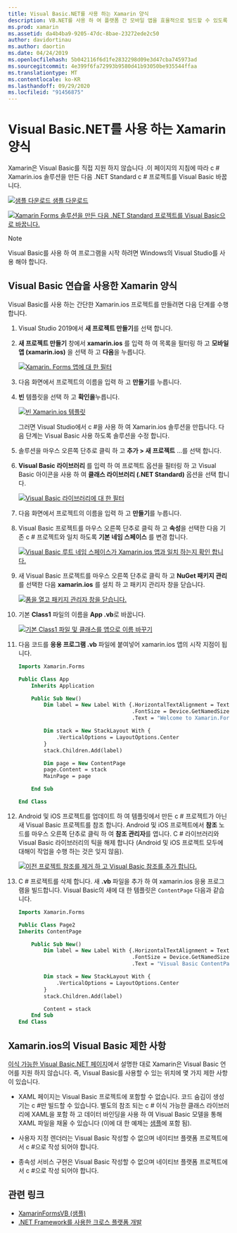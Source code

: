 ```yaml
---
title: Visual Basic.NET를 사용 하는 Xamarin 양식
description: VB.NET를 사용 하 여 플랫폼 간 모바일 앱을 효율적으로 빌드할 수 있도록 하는 주 어셈블리에 대 한 Visual Basic를 사용 하도록 Xamarin Forms 프로젝트 템플릿을 수정할 수 있습니다.
ms.prod: xamarin
ms.assetid: da4b4ba9-9205-47dc-8bae-23272ede2c50
author: davidortinau
ms.author: daortin
ms.date: 04/24/2019
ms.openlocfilehash: 5b042116f6d1fe2832298d09e3d47cba745973ad
ms.sourcegitcommit: 4e399f6fa72993b9580d41b93050be935544ffaa
ms.translationtype: MT
ms.contentlocale: ko-KR
ms.lasthandoff: 09/29/2020
ms.locfileid: "91456875"
---
```

# <a name="xamarinforms-using-visual-basicnet"></a>Visual Basic.NET를 사용 하는 Xamarin 양식

Xamarin은 Visual Basic를 직접 지원 하지 않습니다 .이 페이지의 지침에 따라 c # Xamarin.ios 솔루션을 만든 다음 .NET Standard c # 프로젝트를 Visual Basic 바꿉니다.

[![샘플 다운로드](~/media/shared/download.png) 샘플 다운로드](https://docs.microsoft.com/samples/xamarin/mobile-samples/visualbasic-xamarinformsvb/)

[![Xamarin Forms 솔루션을 만든 다음 .NET Standard 프로젝트를 Visual Basic으로 바꿉니다.](xamarin-forms-images/hero-sml.png)](xamarin-forms-images/hero.png#lightbox)

> [!NOTE]
> Visual Basic를 사용 하 여 프로그램을 시작 하려면 Windows의 Visual Studio를 사용 해야 합니다.

## <a name="xamarinforms-with-visual-basic-walkthrough"></a>Visual Basic 연습을 사용한 Xamarin 양식

Visual Basic를 사용 하는 간단한 Xamarin.ios 프로젝트를 만들려면 다음 단계를 수행 합니다.

1. Visual Studio 2019에서 **새 프로젝트 만들기**를 선택 합니다.

2. **새 프로젝트 만들기** 창에서 **xamarin.ios** 를 입력 하 여 목록을 필터링 하 고 **모바일 앱 (xamarin.ios)** 을 선택 하 고 **다음**을 누릅니다.

    [![Xamarin. Forms 앱에 대 한 필터](xamarin-forms-images/02-sml.png)](xamarin-forms-images/02.png#lightbox)

3. 다음 화면에서 프로젝트의 이름을 입력 하 고 **만들기**를 누릅니다.

4. **빈** 템플릿을 선택 하 고 **확인을**누릅니다.

    [![빈 Xamarin.ios 템플릿](xamarin-forms-images/04-sml.png)](xamarin-forms-images/04.png#lightbox)

    그러면 Visual Studio에서 c #을 사용 하 여 Xamarin.ios 솔루션을 만듭니다. 다음 단계는 Visual Basic 사용 하도록 솔루션을 수정 합니다.

5. 솔루션을 마우스 오른쪽 단추로 클릭 하 고 **추가 > 새 프로젝트** ...를 선택 합니다.

6. **Visual Basic 라이브러리** 를 입력 하 여 프로젝트 옵션을 필터링 하 고 Visual Basic 아이콘을 사용 하 여 **클래스 라이브러리 (.NET Standard)** 옵션을 선택 합니다.

    [![Visual Basic 라이브러리에 대 한 필터](xamarin-forms-images/06-sml.png)](xamarin-forms-images/06.png#lightbox)

7. 다음 화면에서 프로젝트의 이름을 입력 하 고 **만들기**를 누릅니다.

8. Visual Basic 프로젝트를 마우스 오른쪽 단추로 클릭 하 고 **속성**을 선택한 다음 기존 c # 프로젝트와 일치 하도록 **기본 네임 스페이스** 를 변경 합니다.

    [![Visual Basic 루트 네임 스페이스가 Xamarin.ios 앱과 일치 하는지 확인 합니다.](xamarin-forms-images/07a-sml.png)](xamarin-forms-images/07a.png#lightbox)

9. 새 Visual Basic 프로젝트를 마우스 오른쪽 단추로 클릭 하 고 **NuGet 패키지 관리**를 선택한 다음 **xamarin.ios** 를 설치 하 고 패키지 관리자 창을 닫습니다.

    [![폼을 열고 패키지 관리자 창을 닫습니다.](xamarin-forms-images/07b-sml.png)](xamarin-forms-images/07b.png#lightbox)

10. 기본 **Class1** 파일의 이름을 **App .vb**로 바꿉니다.

    [![기본 Class1 파일 및 클래스를 앱으로 이름 바꾸기](xamarin-forms-images/08.png)](xamarin-forms-images/08.png#lightbox)

11. 다음 코드를 **응용 프로그램 .vb** 파일에 붙여넣어 xamarin.ios 앱의 시작 지점이 됩니다.

    ```vb
    Imports Xamarin.Forms

    Public Class App
        Inherits Application

        Public Sub New()
            Dim label = New Label With {.HorizontalTextAlignment = TextAlignment.Center,
                                        .FontSize = Device.GetNamedSize(NamedSize.Medium, GetType(Label)),
                                        .Text = "Welcome to Xamarin.Forms with Visual Basic.NET"}

            Dim stack = New StackLayout With {
                .VerticalOptions = LayoutOptions.Center
            }
            stack.Children.Add(label)

            Dim page = New ContentPage
            page.Content = stack
            MainPage = page

        End Sub

    End Class
    ```

12. Android 및 iOS 프로젝트를 업데이트 하 여 템플릿에서 만든 c # 프로젝트가 아닌 새 Visual Basic 프로젝트를 참조 합니다.
Android 및 iOS 프로젝트에서 **참조** 노드를 마우스 오른쪽 단추로 클릭 하 여 **참조 관리자**를 엽니다. C # 라이브러리와 Visual Basic 라이브러리의 틱을 해제 합니다 (Android 및 iOS 프로젝트 모두에 대해이 작업을 수행 하는 것은 잊지 않음).

    [![이전 프로젝트 참조를 제거 하 고 Visual Basic 참조를 추가 합니다.](xamarin-forms-images/10-sml.png)](xamarin-forms-images/10.png#lightbox)

13. C # 프로젝트를 삭제 합니다. 새 **.vb** 파일을 추가 하 여 xamarin.ios 응용 프로그램을 빌드합니다. Visual Basic의 새에 대 한 템플릿은 `ContentPage` 다음과 같습니다.

    ```vb
    Imports Xamarin.Forms

    Public Class Page2
    Inherits ContentPage

        Public Sub New()
            Dim label = New Label With {.HorizontalTextAlignment = TextAlignment.Center,
                                        .FontSize = Device.GetNamedSize(NamedSize.Medium, GetType(Label)),
                                        .Text = "Visual Basic ContentPage"}

            Dim stack = New StackLayout With {
                .VerticalOptions = LayoutOptions.Center
            }
            stack.Children.Add(label)

            Content = stack
        End Sub
    End Class
    ```

## <a name="limitations-of-visual-basic-in-xamarinforms"></a>Xamarin.ios의 Visual Basic 제한 사항

[이식 가능한 Visual Basic.NET 페이지](~/cross-platform/platform/visual-basic/index.md)에서 설명한 대로 Xamarin은 Visual Basic 언어를 지원 하지 않습니다. 즉, Visual Basic를 사용할 수 있는 위치에 몇 가지 제한 사항이 있습니다.

- XAML 페이지는 Visual Basic 프로젝트에 포함할 수 없습니다. 코드 숨김이 생성기는 c #만 빌드할 수 있습니다. 별도의 참조 되는 c # 이식 가능한 클래스 라이브러리에 XAML을 포함 하 고 데이터 바인딩을 사용 하 여 Visual Basic 모델을 통해 XAML 파일을 채울 수 있습니다 (이에 대 한 예제는 [샘플](https://github.com/xamarin/mobile-samples/tree/master/VisualBasic/XamarinFormsVB)에 포함 됨).

- 사용자 지정 렌더러는 Visual Basic 작성할 수 없으며 네이티브 플랫폼 프로젝트에서 c #으로 작성 되어야 합니다.

- 종속성 서비스 구현은 Visual Basic 작성할 수 없으며 네이티브 플랫폼 프로젝트에서 c #으로 작성 되어야 합니다.

## <a name="related-links"></a>관련 링크

- [XamarinFormsVB (샘플)](/samples/xamarin/mobile-samples/visualbasic-xamarinformsvb/)
- [.NET Framework를 사용한 크로스 플랫폼 개발](/dotnet/standard/cross-platform/)